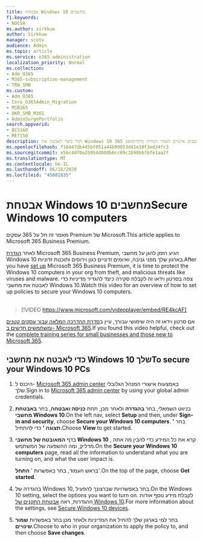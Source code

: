 ```yaml
---
title: אבטחת Windows 10 מחשבים
f1.keywords:
- NOCSH
ms.author: sirkkuw
author: Sirkkuw
manager: scotv
audience: Admin
ms.topic: article
ms.service: o365-administration
localization_priority: Normal
ms.collection:
- Adm_O365
- M365-subscription-management
- TRN_SMB
ms.custom:
- Adm_O365
- Core_O365Admin_Migration
- MSB365
- OKR_SMB_M365
- AdminSurgePortfolio
search.appverid:
- BCS160
- MET150
description: למד כיצד לאבטח את Windows 10 מחשבים אישיים לאחר הגדרת מיקרוסופט 365 Business Premium.
ms.openlocfilehash: f18447db445bf051a44b99053d41e10f3ed34fc3
ms.sourcegitcommit: e5bc49f0a25954d008b6cc09c2b98bb7bfe1aa2f
ms.translationtype: MT
ms.contentlocale: he-IL
ms.lasthandoff: 06/18/2020
ms.locfileid: "45081835"
---
```

# <a name="secure-windows-10-computers"></a><span data-ttu-id="6a759-103">אבטחת Windows 10 מחשבים</span><span class="sxs-lookup"><span data-stu-id="6a759-103">Secure Windows 10 computers</span></span>

<span data-ttu-id="6a759-104">מאמר זה חל על 365 עסקים Premium של Microsoft.</span><span class="sxs-lookup"><span data-stu-id="6a759-104">This article applies to Microsoft 365 Business Premium.</span></span>

<span data-ttu-id="6a759-105">לאחר [הגדרת](set-up.md) Microsoft 365 Business Premium, הגיע הזמן להגן על מחשבי Windows 10 בארגון שלך מפני גניבה, ואיומים זדוניים כגון וירוסים ותוכנות זדוניות.</span><span class="sxs-lookup"><span data-stu-id="6a759-105">After you have [set up](set-up.md) Microsoft 365 Business Premium, it is time to protect the Windows 10 computers in your org from theft, and malicious threats like viruses and malware.</span></span>
<span data-ttu-id="6a759-106">צפה בסרטון וידאו זה לקבלת סקירה כיצד להגדיר מדיניות כדי לאבטח את מחשבי Windows 10.</span><span class="sxs-lookup"><span data-stu-id="6a759-106">Watch this video for an overview of how to set up policies to secure your Windows 10 computers.</span></span><br><br>

> [!VIDEO https://www.microsoft.com/videoplayer/embed/RE4kcAF] 

<span data-ttu-id="6a759-107">אם סרטון וידאו זה היה שימושי עבורך, עיין ב[סדרת ההדרכה המלאה עבור עסקים קטנים ומשתמשים חדשים ב- Microsoft 365](https://support.microsoft.com/office/6ab4bbcd-79cf-4000-a0bd-d42ce4d12816).</span><span class="sxs-lookup"><span data-stu-id="6a759-107">If you found this video helpful, check out the [complete training series for small businesses and those new to Microsoft 365](https://support.microsoft.com/office/6ab4bbcd-79cf-4000-a0bd-d42ce4d12816).</span></span>

## <a name="to-secure-your-windows-10-pcs"></a><span data-ttu-id="6a759-108">כדי לאבטח את מחשבי Windows 10 שלך</span><span class="sxs-lookup"><span data-stu-id="6a759-108">To secure your Windows 10 PCs</span></span>

1. <span data-ttu-id="6a759-109">היכנס ל- [Microsoft 365 admin center](https://admin.microsoft.com) באמצעות אישורי המנהל הגלובלי שלך.</span><span class="sxs-lookup"><span data-stu-id="6a759-109">Sign in to [Microsoft 365 admin center](https://admin.microsoft.com) by using your global admin credentials.</span></span> 
2. <span data-ttu-id="6a759-110">בניווט השמאלי, בחר **בהגדרה** ולאחר מכן, תחת **כניסה ואבטחה**, בחר **באבטחת מחשבי Windows 10**.</span><span class="sxs-lookup"><span data-stu-id="6a759-110">On the left nav, select **Setup** and then, under **Sign-in and security**, choose **Secure your Windows 10 computers**.</span></span> <span data-ttu-id="6a759-111">בחר **' תצוגה '** כדי להתחיל.</span><span class="sxs-lookup"><span data-stu-id="6a759-111">Choose **View** to get started.</span></span>
3. <span data-ttu-id="6a759-112">בדף **המאובטח של מחשבי Windows 10** , קרא את כל המידע כדי להבין מה אתה מדליק, ומה ההשפעה של המשתמש.</span><span class="sxs-lookup"><span data-stu-id="6a759-112">On the **Secure your Windows 10 computers** page, read all the information to understand what you are turning on, and what the user impact is.</span></span>

    <span data-ttu-id="6a759-113">בראש העמוד, בחר באפשרות ' **התחל**'.</span><span class="sxs-lookup"><span data-stu-id="6a759-113">On the top of the page, choose **Get started**.</span></span>

4. <span data-ttu-id="6a759-114">בהגדרה של Windows 10, בחר באפשרויות שברצונך להפעיל.</span><span class="sxs-lookup"><span data-stu-id="6a759-114">On the Windows 10 setting, select the options you want to turn on.</span></span> <span data-ttu-id="6a759-115">לקבלת מידע נוסף אודות ההגדרות, ראה [אבטחת התקנים של Windows 10](secure-windows-10-devices.md).</span><span class="sxs-lookup"><span data-stu-id="6a759-115">For more information about the settings, see [Secure Windows 10 devices](secure-windows-10-devices.md).</span></span> 
5. <span data-ttu-id="6a759-116">בחר למי בארגון שלך להחיל את המדיניות ולאחר מכן בחר באפשרות **שמור שינויים**.</span><span class="sxs-lookup"><span data-stu-id="6a759-116">Choose to who in your organization to apply the policy to, and then choose **Save changes**.</span></span>

